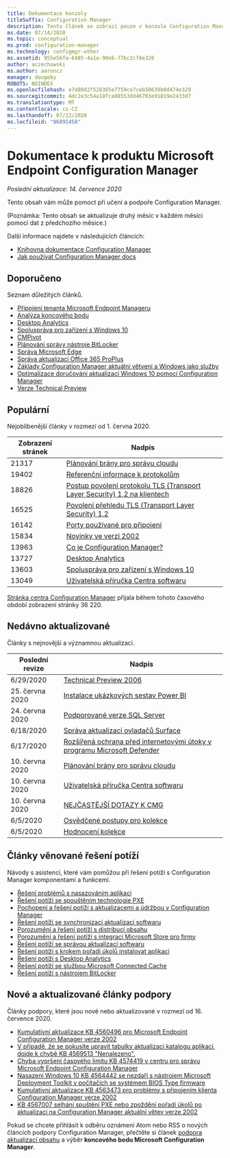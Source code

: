 ```yaml
---
title: Dokumentace konzoly
titleSuffix: Configuration Manager
description: Tento článek se zobrazí pouze v konzole Configuration Manager.
ms.date: 07/14/2020
ms.topic: conceptual
ms.prod: configuration-manager
ms.technology: configmgr-other
ms.assetid: 955e56fa-6485-4a1a-90e6-77bc2cf8e326
author: aczechowski
ms.author: aaroncz
manager: dougeby
ROBOTS: NOINDEX
ms.openlocfilehash: e7d80d2f528365e7759ce7ceb50639b0d474e329
ms.sourcegitcommit: 4dc2e3c54a18fca98553dd46703e91819e2433d7
ms.translationtype: MT
ms.contentlocale: cs-CZ
ms.lasthandoff: 07/22/2020
ms.locfileid: "86891458"
---
```

<!-- 
- Feature 1357546
- This page displays in-console, under the Community workspace, Documentation node. 
- Don't use any relative links; must be full https://docs.microsoft.com and language neutral
- Process: https://microsoft.sharepoint.com/teams/ConfigMgr/Documents/ContentPub/Data%20collection%20process%20for%20Feature%201357546%20In-console%20documentation.docx?web=1
-->

# <a name="microsoft-endpoint-configuration-manager-documentation"></a>Dokumentace k produktu Microsoft Endpoint Configuration Manager

*Poslední aktualizace: 14. července 2020*

Tento obsah vám může pomoct při učení a podpoře Configuration Manager.

(Poznámka: Tento obsah se aktualizuje druhý měsíc v každém měsíci pomocí dat z předchozího měsíce.)

Další informace najdete v následujících článcích:

- [Knihovna dokumentace Configuration Manager](https://docs.microsoft.com/mem/configmgr)  
- [Jak používat Configuration Manager docs](https://docs.microsoft.com/mem/configmgr/core/understand/use-docs)

## <a name="recommended"></a>Doporučeno

Seznam důležitých článků.

- [Připojení tenanta Microsoft Endpoint Manageru](https://docs.microsoft.com/mem/configmgr/tenant-attach/)
- [Analýza koncového bodu](https://docs.microsoft.com/mem/analytics/)
- [Desktop Analytics](https://docs.microsoft.com/mem/configmgr/desktop-analytics/)
- [Spoluspráva pro zařízení s Windows 10](https://docs.microsoft.com/mem/configmgr/comanage/)  
- [CMPivot](https://docs.microsoft.com/mem/configmgr/core/servers/manage/cmpivot)  
- [Plánování správy nástroje BitLocker](https://docs.microsoft.com/mem/configmgr/protect/plan-design/bitlocker-management)  
- [Správa Microsoft Edge](https://docs.microsoft.com/mem/configmgr/apps/deploy-use/deploy-edge)  
- [Správa aktualizací Office 365 ProPlus](https://docs.microsoft.com/mem/configmgr/sum/deploy-use/manage-office-365-proplus-updates)  
- [Základy Configuration Manager aktuální větvení a Windows jako služby](https://docs.microsoft.com/mem/configmgr/core/understand/configuration-manager-and-windows-as-service)
- [Optimalizace doručování aktualizací Windows 10 pomocí Configuration Manager](https://docs.microsoft.com/mem/configmgr/sum/deploy-use/optimize-windows-10-update-delivery)
- [Verze Technical Preview](https://docs.microsoft.com/mem/configmgr/core/get-started/technical-preview)

## <a name="trending"></a>Populární

Nejoblíbenější články v rozmezí od 1. června 2020.

| Zobrazení stránek | Nadpis |
|------------|-------|
| 21317 | [Plánování brány pro správu cloudu](https://docs.microsoft.com/mem/configmgr/core/clients/manage/cmg/plan-cloud-management-gateway) |
| 19402 | [Referenční informace k protokolům](https://docs.microsoft.com/mem/configmgr/core/plan-design/hierarchy/log-files) |
| 18826 | [Postup povolení protokolu TLS (Transport Layer Security) 1,2 na klientech](https://docs.microsoft.com/mem/configmgr/core/plan-design/security/enable-tls-1-2-client) |
| 16525 | [Povolení přehledu TLS (Transport Layer Security) 1,2](https://docs.microsoft.com/mem/configmgr/core/plan-design/security/enable-tls-1-2) |
| 16142 | [Porty používané pro připojení](https://docs.microsoft.com/mem/configmgr/core/plan-design/hierarchy/ports) |
| 15834 | [Novinky ve verzi 2002](https://docs.microsoft.com/mem/configmgr/core/plan-design/changes/whats-new-in-version-2002) |
| 13963 | [Co je Configuration Manager?](https://docs.microsoft.com/mem/configmgr/core/understand/introduction) |
| 13727 | [Desktop Analytics](https://docs.microsoft.com/mem/configmgr/desktop-analytics/overview) |
| 13603 | [Spoluspráva pro zařízení s Windows 10](https://docs.microsoft.com/mem/configmgr/comanage/overview) |
| 13049 | [Uživatelská příručka Centra softwaru](https://docs.microsoft.com/mem/configmgr/core/understand/software-center) |

[Stránka centra Configuration Manager](https://docs.microsoft.com/mem/configmgr/) přijala během tohoto časového období zobrazení stránky 36 220.

## <a name="recently-updated"></a>Nedávno aktualizované

Články s nejnovější a významnou aktualizací.

| Poslední revize | Nadpis |
|---------------|-------|
| 6/29/2020 | [Technical Preview 2006](https://docs.microsoft.com/mem/configmgr/core/get-started/2020/technical-preview-2006) |
| 25. června 2020 | [Instalace ukázkových sestav Power BI](https://docs.microsoft.com/mem/configmgr/core/servers/manage/powerbi-sample-reports) |
| 24. června 2020 | [Podporované verze SQL Server](https://docs.microsoft.com/mem/configmgr/core/plan-design/configs/support-for-sql-server-versions) |
| 6/18/2020 | [Správa aktualizací ovladačů Surface](https://docs.microsoft.com/mem/configmgr/sum/deploy-use/surface-drivers) |
| 6/17/2020 | [Rozšířená ochrana před internetovými útoky v programu Microsoft Defender](https://docs.microsoft.com/mem/configmgr/protect/deploy-use/defender-advanced-threat-protection) |
| 10. června 2020 | [Plánování brány pro správu cloudu](https://docs.microsoft.com/mem/configmgr/core/clients/manage/cmg/plan-cloud-management-gateway) |
| 10. června 2020 | [Uživatelská příručka Centra softwaru](https://docs.microsoft.com/mem/configmgr/core/understand/software-center) |
| 10. června 2020 | [NEJČASTĚJŠÍ DOTAZY K CMG](https://docs.microsoft.com/mem/configmgr/core/clients/manage/cmg/cloud-management-gateway-faq) |
| 6/5/2020 | [Osvědčené postupy pro kolekce](https://docs.microsoft.com/mem/configmgr/core/clients/manage/collections/best-practices-for-collections) |
| 6/5/2020 | [Hodnocení kolekce](https://docs.microsoft.com/mem/configmgr/core/clients/manage/collections/collection-evaluation) |

## <a name="troubleshooting-articles"></a>Články věnované řešení potíží

Návody s asistencí, které vám pomůžou při řešení potíží s Configuration Manager komponentami a funkcemi.

- [Řešení problémů s nasazováním aplikací](https://docs.microsoft.com/mem/configmgr/apps/understand/app-deployment-technical-reference)
- [Řešení potíží se spouštěním technologie PXE](https://support.microsoft.com/help/4468612)
- [Pochopení a řešení potíží s aktualizacemi a údržbou v Configuration Manager](https://support.microsoft.com/help/4490424)
- [Řešení potíží se synchronizací aktualizací softwaru](https://support.microsoft.com/help/10059)
- [Porozumění a řešení potíží s distribucí obsahu](https://support.microsoft.com/help/4482728)
- [Porozumění a řešení potíží s integrací Microsoft Store pro firmy](https://docs.microsoft.com/mem/configmgr/apps/deploy-use/troubleshoot-microsoft-store-for-business-integration)
- [Řešení potíží se správou aktualizací softwaru](https://support.microsoft.com/help/10680)
- [Řešení potíží s krokem pořadí úkolů instalovat aplikaci](https://support.microsoft.com/help/18408/)
- [Řešení potíží s Desktop Analytics](https://docs.microsoft.com/mem/configmgr/desktop-analytics/troubleshooting)
- [Řešení potíží se službou Microsoft Connected Cache](https://docs.microsoft.com/mem/configmgr/core/servers/deploy/configure/troubleshoot-microsoft-connected-cache)
- [Řešení potíží s nástrojem BitLocker](https://docs.microsoft.com/mem/configmgr/protect/tech-ref/bitlocker/troubleshoot)

## <a name="new-and-updated-support-articles"></a>Nové a aktualizované články podpory

Články podpory, které jsou nové nebo aktualizované v rozmezí od 16. července 2020.

- [Kumulativní aktualizace KB 4560496 pro Microsoft Endpoint Configuration Manager verze 2002](https://support.microsoft.com/help/4560496)
- [V případě, že se pokusíte upravit tabulky aktualizací katalogu aplikací, dojde k chybě KB 4569513 "Nenalezeno".](https://support.microsoft.com/help/4569513)
- [Chyba vypršení časového limitu KB 4574419 v centru pro správu Microsoft Endpoint Configuration Manager](https://support.microsoft.com/help/4574416)
- [Nasazení Windows 10 KB 4564442 se nezdaří s nástrojem Microsoft Deployment Toolkit v počítačích se systémem BIOS Type firmware](https://support.microsoft.com/help/4564442)
- [Kumulativní aktualizace KB 4563473 pro problémy s připojením klienta Configuration Manager verze 2002](https://support.microsoft.com/help/4563473)
- [KB 4567007 selhání spuštění PXE nebo zpoždění pořadí úkolů po aktualizaci na Configuration Manager aktuální větev verze 2002](https://support.microsoft.com/help/4567007)

Pokud se chcete přihlásit k odběru oznámení Atom nebo RSS o nových článcích podpory Configuration Manager, přečtěte si článek [podpora aktualizací obsahu](https://support.microsoft.com/help/4089498/) a výběr **koncového bodu Microsoft Configuration Manager**.  
